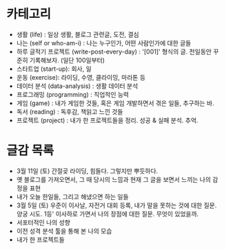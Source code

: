 
# 카테고리
- 생활 (life) : 일상 생활, 블로그 관련글, 도전, 결심
- 나는 (self or who-am-i) : 나는 누구인가, 어떤 사람인가에 대한 글들
- 하루 글적기 프로젝트 (write-post-every-day) : '[001]' 형식의 글. 천일동안 꾸준히 기록해보자. (일단 100일부터)
- 스타트업 (start-up): 회사, 일
- 운동 (exercise): 라이딩, 수영, 클라이밍, 마라톤 등
- 데이터 분석 (data-analysis) : 생활 데이터 분석
- 프로그래밍 (programming) : 직업적인 능력
- 게임 (game) : 내가 게임한 것들, 혹은 게임 개발하면서 겪은 일들, 추구하는 바.
- 독서 (reading) : 독후감, 책읽고 느낀 것들
- 프로젝트 (project) : 내가 한 프로젝트들을 정리. 성공 & 실패 분석. 추억.





# 글감 목록
- 3월 11일 (토) 간절곶 라이딩, 힘들다. 그렇지만 뿌듯하다.
- 옛 블로그를 가져오면서, 그 때 당시의 느낌과 현재 그 글을 보면서 느끼는 나의 감정을 표현
- 내가 오늘 한일들, 그리고 해냈으면 하는 일들
- 3월 5일 (토) 우준이 이사날, 자전거 대회 등록, 내가 말을 못하는 것에 대한 질문. 양궁 시도. 1등' 이사하로 가면서 나의 장점에 대한 질문. 무엇이 있었을까.
- 서포터적인 나의 성향
- 이전 성격 분석 툴을 통해 본 나의 모습
- 내가 한 프로젝트들
